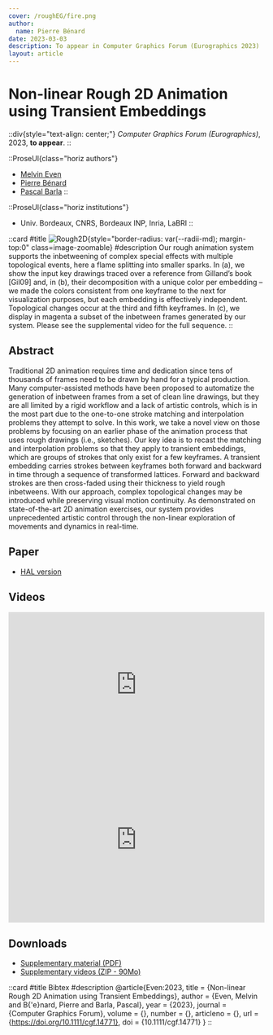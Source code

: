 ```yaml
---
cover: /roughEG/fire.png
author:
  name: Pierre Bénard
date: 2023-03-03
description: To appear in Computer Graphics Forum (Eurographics 2023)
layout: article
---
```


# Non-linear Rough 2D Animation using Transient Embeddings

::div{style="text-align: center;"}
_Computer Graphics Forum (Eurographics)_, 2023, **to appear**.
::

::ProseUl{class="horiz authors"}
- [Melvin Even]()
- [Pierre Bénard](https://www.labri.fr/perso/pbenard/)
- [Pascal Barla](https://www.labri.fr/perso/barla/blog/)
::

::ProseUl{class="horiz institutions"}
- Univ. Bordeaux, CNRS, Bordeaux INP, Inria, LaBRI
::

::card
#title
![Rough2D](/roughEG/representative.jpg){style="border-radius: var(--radii-md); margin-top:0" class=image-zoomable}
#description
Our rough animation system supports the inbetweening of complex special effects with multiple topological events, here a flame splitting into smaller sparks. In (a), we show the input key drawings traced over a reference from Gilland’s book [Gil09] and, in (b), their decomposition with a unique color per embedding – we made the colors consistent from one keyframe to the next for visualization purposes, but each embedding is effectively independent. Topological changes occur at the third and fifth keyframes. In (c), we display in magenta a subset of the inbetween frames generated by our system. Please see the supplemental video for the full sequence.
::


## Abstract

Traditional 2D animation requires time and dedication since tens of thousands of frames need to be drawn by hand for a typical production. Many computer-assisted methods have been proposed to automatize the generation of inbetween frames from a set of clean line drawings, but they are all limited by a rigid workflow and a lack of artistic controls, which is in the most part due to the one-to-one stroke matching and interpolation problems they attempt to solve. In this work, we take a novel view on those problems by focusing on an earlier phase of the animation process that uses rough drawings (i.e., sketches). Our key idea is to recast the matching and interpolation problems so that they apply to transient embeddings, which are groups of strokes that only exist for a few keyframes. A transient embedding carries strokes between keyframes both forward and backward in time through a sequence of transformed lattices. Forward and backward strokes are then cross-faded using their thickness to yield rough inbetweens. With our approach, complex topological changes may be introduced while preserving visual motion continuity. As demonstrated on state-of-the-art 2D animation exercises, our system provides unprecedented artistic control through the non-linear exploration of movements and dynamics in real-time.

## Paper

- [HAL version](https://hal.inria.fr/hal-04006992)

## Videos

<div style="padding:56.25% 0 0 0;position:relative;"><iframe src="https://player.vimeo.com/video/803940611?h=f5eb1ecf3c&amp;badge=0&amp;autopause=0&amp;player_id=0&amp;app_id=58479" frameborder="0" allow="autoplay; fullscreen; picture-in-picture" allowfullscreen style="position:absolute;top:0;left:0;width:100%;height:100%;" title="Non-Linear Rough 2D Animation using Transient Embeddings - Live Demo"></iframe></div>

<div style="padding:56.25% 0 3em 0;position:relative;"><iframe src="https://player.vimeo.com/video/803913876?h=0c3b6e4b73&amp;badge=0&amp;autopause=0&amp;player_id=0&amp;app_id=58479" frameborder="0" allow="autoplay; fullscreen; picture-in-picture" allowfullscreen style="position:absolute;top:0;left:0;width:100%;height:100%;" title="Non-Linear Rough 2D Animation using Transient Embeddings - Results"></iframe></div>

## Downloads

- [Supplementary material (PDF)](https://hal.inria.fr/hal-04006992v1/file/NonLinearRough2DAnim-suppl.pdf)
- [Supplementary videos (ZIP - 90Mo)](https://hal.inria.fr/hal-04006992v1/file/video-material.zip)

::card
#title
Bibtex
#description
    @article{Even:2023,
      title = {Non-linear Rough 2D Animation using Transient Embeddings},
      author = {Even, Melvin and B{\'e}nard, Pierre and Barla, Pascal},
      year = {2023},
      journal = {Computer Graphics Forum},
      volume = {},
      number = {},
      articleno = {},
      url = {https://doi.org/10.1111/cgf.14771},
      doi = {10.1111/cgf.14771}
    }
::